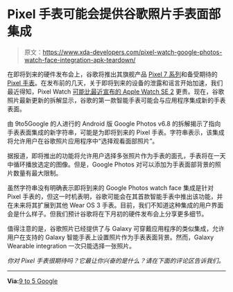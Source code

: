 # Pixel 手表可能会提供谷歌照片手表面部集成

> 原文：<https://www.xda-developers.com/pixel-watch-google-photos-watch-face-integration-apk-teardown/>

在即将到来的硬件发布会上，谷歌将推出其旗舰产品 [Pixel 7 系列](https://www.xda-developers.com/google-pixel-7-pro/)和备受期待的 [Pixel 手表](https://www.xda-developers.com/google-pixel-watch/)。在发布前的几天，关于即将到来的设备的泄露和谣言开始加速，我们最近得知，Pixel Watch [可能比最近宣布的 Apple Watch SE 2](https://www.xda-developers.com/google-pixel-watch-will-cost-349-99/) 更贵。现在，谷歌照片最新更新的拆解显示，谷歌的第一款智能手表可能会与应用程序集成新的手表表面。

由 9to5Google 的人进行的 Android 版 Google Photos v6.8 的拆解揭示了指向手表表面集成的新字符串，可能是为即将到来的 Pixel 手表。字符串表示，该集成将允许用户在谷歌照片应用程序中“选择观看面部照片”。

据报道，即将推出的功能将允许用户选择多张照片作为手表的面孔，手表将在一天中循环播放选定的图像。但是，Google Photos 对可以添加为手表面部背景的照片数量有最大限制。

虽然字符串没有明确表示即将到来的 Google Photos watch face 集成是针对 Pixel 手表的，但这一时机表明，谷歌可能会在其首款智能手表中推出该功能，并在未来将其扩展到其他 Wear OS 3 手表。目前，我们不知道这种集成的用户界面会是什么样子。但我们预计谷歌将在下月初的硬件发布会上分享更多细节。

值得注意的是，谷歌照片已经提供了与 Galaxy 可穿戴应用程序的类似集成，允许用户在支持的 Galaxy 智能手表上设置照片作为手表表面背景。然而，Galaxy Wearable integration 一次只能选择一张照片。

*你对 Pixel 手表很期待吗？它最让你兴奋的是什么？请在下面的评论区告诉我们。*

* * *

**Via:**[9 to 5 Google](https://9to5google.com/2022/09/21/google-photos-preps-wear-os-watch-face-support-likely-for-pixel-watch/)